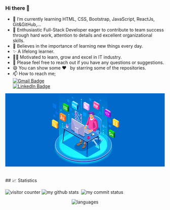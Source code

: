 ### Hi there 👋

- 🌱 I’m currently learning HTML, CSS, Bootstrap, JavaScript, ReactJs, Git&GitHub,...
- 👯 Enthusiastic Full-Stack Developer eager to contribute to team success through hard work, attention to details and excellent organizational skills.
- 📝 Believes in the importance of learning new things every day.
- ✨ A lifelong learner.
- 👨‍💻 Motivated to learn, grow and excel in IT industry.
- 💬 Please feel free to reach out if you have any questions or suggestions.
- 😄 You can show some ❤️ &nbsp; by starring some of the repositories.
- 📫 How to reach me;
  <br>
  [![Gmail Badge](https://img.shields.io/badge/Gmail-D14836?style=for-the-badge&logo=gmail&logoColor=white)](https://mail.google.com/mail/u/0/?hl=tr&tf=cm&fs=1&to=unaldutlu@gmail.com)
  <br>
  [![LinkedIn Badge](https://img.shields.io/badge/LinkedIn-0077B5?style=for-the-badge&logo=linkedin&logoColor=white)](https://www.linkedin.com/in/unaldutlu/)

<p align="center"><img src="./image.png"></p>

<br>
## 📈 Statistics
<p align="left">
<img src="https://komarev.com/ghpvc/?username=unaldutlu" alt="visitor counter" width="15%"/>
<img src="https://github-readme-stats.vercel.app/api?username=unaldutlu&theme=chartreuse-dark" alt="my github stats" width="49%"/>&nbsp;
<img src="https://github-readme-streak-stats.herokuapp.com/?user=unaldutlu&theme=chartreuse-dark" alt="my commit status" width="49%" /> </p>
<p align="center"> <img src="https://github-readme-stats.vercel.app/api/top-langs/?username=unaldutlu&theme=chartreuse-dark&layout=compact" alt="languages" width="50%" > </p>

